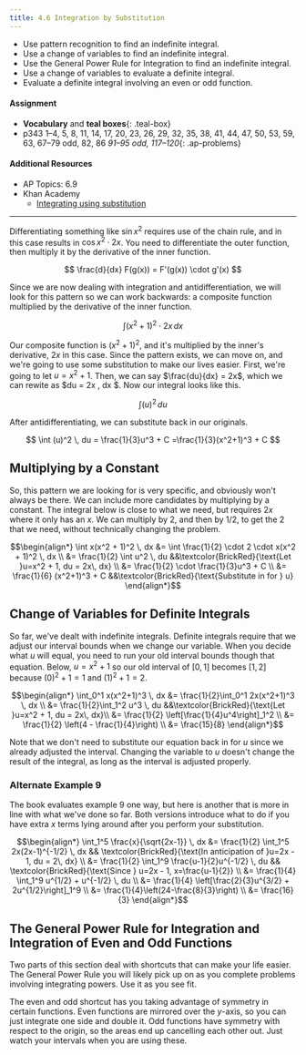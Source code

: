 ```yaml
---
title: 4.6 Integration by Substitution
---
```


- Use pattern recognition to find an indefinite integral.
- Use a change of variables to find an indefinite integral.
- Use the General Power Rule for Integration to find an indefinite integral.
- Use a change of variables to evaluate a definite integral.
- Evaluate a definite integral involving an even or odd function.

#### Assignment

- **Vocabulary** and **teal boxes**{: .teal-box}
- p343 1–4, 5, 8, 11, 14, 17, 20, 23, 26, 29, 32, 35, 38, 41, 44, 47, 50, 53, 59, 63, 67–79 odd, 82, 86 *91–95 odd, 117–120*{: .ap-problems}

#### Additional Resources

- AP Topics: 6.9
- Khan Academy
  - [Integrating using substitution](https://www.khanacademy.org/math/ap-calculus-ab/ab-integration-new/ab-6-9/v/u-substitution)

---

Differentiating something like $\sin x^2$ requires use of the chain rule, and in this case results in $\cos x^2 \cdot 2x$. You need to differentiate the outer function, then multiply it by the derivative of the inner function.

$$ \frac{d}{dx} F(g(x)) = F'(g(x)) \cdot g'(x) $$

Since we are now dealing with integration and antidifferentiation, we will look for this pattern so we can work backwards: a composite function multiplied by the derivative of the inner function.

$$ \int (x^2 + 1)^2 \cdot 2x \, dx $$

Our composite function is $(x^2 + 1)^2$, and it's multiplied by the inner's derivative, $2x$ in this case. Since the pattern exists, we can move on, and we're going to use some substitution to make our lives easier. First, we're going to let $u = x^2 + 1$. Then, we can say $\frac{du}{dx} = 2x$, which we can rewite as $du = 2x \, dx $. Now our integral looks like this.

$$ \int (u)^2 \, du $$

After antidifferentiating, we can substitute back in our originals.

$$ \int (u)^2 \, du = \frac{1}{3}u^3 + C =\frac{1}{3}(x^2+1)^3 + C $$

## Multiplying by a Constant

So, this pattern we are looking for is very specific, and obviously won't always be there. We can include more candidates by multiplying by a constant. The integral below is close to what we need, but requires $2x$ where it only has an $x$. We can multiply by $2$, and then by $1/2$, to get the $2$ that we need, without technically changing the problem.

$$\begin{align*}
\int x(x^2 + 1)^2 \, dx &= \int \frac{1}{2} \cdot 2 \cdot x(x^2 + 1)^2 \, dx \\
                                       &= \frac{1}{2} \int u^2 \, du                                          &&\textcolor{BrickRed}{\text{Let }u=x^2 + 1, du = 2x\, dx} \\
                                       &= \frac{1}{2} \cdot \frac{1}{3}u^3 + C \\
                                       &= \frac{1}{6} (x^2+1)^3 + C                                         &&\textcolor{BrickRed}{\text{Substitute in for } u}
\end{align*}$$

## Change of Variables for Definite Integrals

So far, we've dealt with indefinite integrals. Definite integrals require that we adjust our interval bounds when we change our variable. When you decide what $u$ will equal, you need to run your old interval bounds though that equation. Below, $u=x^2+1$ so our old interval of $[0,1]$ becomes $[1,2]$ because $(0)^2 + 1 = 1$ and $(1)^2 + 1 = 2$.

$$\begin{align*}
\int_0^1 x(x^2+1)^3 \, dx &= \frac{1}{2}\int_0^1  2x(x^2+1)^3 \, dx \\
                                             &= \frac{1}{2}\int_1^2 u^3 \, du                 &&\textcolor{BrickRed}{\text{Let }u=x^2 + 1, du = 2x\, dx}\\
                                             &= \frac{1}{2} \left[\frac{1}{4}u^4\right]_1^2 \\
                                             &= \frac{1}{2} \left(4 - \frac{1}{4}\right) \\
                                             &= \frac{15}{8}
\end{align*}$$

Note that we don't need to substitute our equation back in for $u$ since we already adjusted the interval. Changing the variable to $u$ doesn't change the result of the integral, as long as the interval is adjusted properly.

### Alternate Example 9

The book evaluates example 9 one way, but here is another that is more in line with what we've done so far. Both versions introduce what to do if you have extra $x$ terms lying around after you perform your substitution.

$$\begin{align*}
\int_1^5 \frac{x}{\sqrt{2x-1}} \, dx &= \frac{1}{2} \int_1^5 2x(2x-1)^{-1/2} \, dx  && \textcolor{BrickRed}{\text{In anticipation of }u=2x - 1, du = 2\, dx} \\
                                                           &= \frac{1}{2} \int_1^9 \frac{u-1}{2}u^{-1/2} \, du && \textcolor{BrickRed}{\text{Since } u=2x - 1, x=\frac{u-1}{2}} \\
                                                          &= \frac{1}{4} \int_1^9 u^{1/2} + u^{-1/2} \, du \\
                                                          &= \frac{1}{4} \left[\frac{2}{3}u^{3/2} + 2u^{1/2}\right]_1^9 \\
                                                          &= \frac{1}{4}\left(24-\frac{8}{3}\right) \\
                                                          &= \frac{16}{3}
\end{align*}$$

## The General Power Rule for Integration and Integration of Even and Odd Functions

Two parts of this section deal with shortcuts that can make your life easier. The General Power Rule you will likely pick up on as you complete problems involving integrating powers. Use it as you see fit.

The even and odd shortcut has you taking advantage of symmetry in certain functions. Even functions are mirrored over the $y$-axis, so you can just integrate one side and double it. Odd functions have symmetry with respect to the origin, so the areas end up cancelling each other out. Just watch your intervals when you are using these.